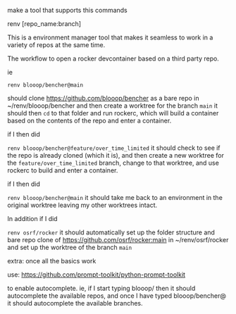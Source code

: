 
make a tool that supports this commands

renv [repo_name:branch]

This is a environment manager tool that makes it seamless to work in a variety of repos at the same time.

The workflow to open a rocker devcontainer based on a third party repo.

ie

`renv blooop/bencher@main`

should clone https://github.com/blooop/bencher as a bare repo in ~/renv/blooop/bencher and then create a worktree for the branch `main`  it should then `cd` to that folder and run rockerc, which will build a container based on the contents of the repo and enter a container.

if I then did

`renv blooop/bencher@feature/over_time_limited`  it should check to see if the repo is already cloned (which it is), and then create a new worktree for the `feature/over_time_limited` branch, change to that worktree, and use rockerc to build and enter a container.

if I then did

`renv blooop/bencher@main` it should take me back to an environment in the original worktree leaving my other worktrees intact.

In addition if I did

`renv osrf/rocker` it should automatically set up the folder structure and bare repo clone of https://github.com/osrf/rocker:main in ~/renv/osrf/rocker and set up the worktree of the branch `main`



extra: once all the basics work

use: https://github.com/prompt-toolkit/python-prompt-toolkit

to enable autocomplete.  ie, if I start typing blooop/ then it should autocomplete the available repos, and once
I have typed blooop/bencher@ it should autocomplete the available branches. 
